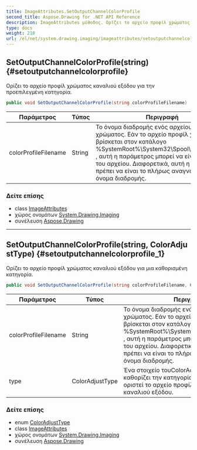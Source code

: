 ```yaml
---
title: ImageAttributes.SetOutputChannelColorProfile
second_title: Aspose.Drawing for .NET API Reference
description: ImageAttributes μέθοδος. Ορίζει το αρχείο προφίλ χρώματος καναλιού εξόδου για την προεπιλεγμένη κατηγορία.
type: docs
weight: 210
url: /el/net/system.drawing.imaging/imageattributes/setoutputchannelcolorprofile/
---
```

## SetOutputChannelColorProfile(string) {#setoutputchannelcolorprofile}

Ορίζει το αρχείο προφίλ χρώματος καναλιού εξόδου για την προεπιλεγμένη κατηγορία.

```csharp
public void SetOutputChannelColorProfile(string colorProfileFilename)
```

| Παράμετρος | Τύπος | Περιγραφή |
| --- | --- | --- |
| colorProfileFilename | String | Το όνομα διαδρομής ενός αρχείου προφίλ χρώματος. Εάν το αρχείο προφίλ χρώματος βρίσκεται στον κατάλογο %SystemRoot%\System32\Spool\Drivers\Color, , αυτή η παράμετρος μπορεί να είναι το όνομα του αρχείου. Διαφορετικά, αυτή η παράμετρος πρέπει να είναι το πλήρως αναγνωρισμένο όνομα διαδρομής. |

### Δείτε επίσης

* class [ImageAttributes](../)
* χώρος ονομάτων [System.Drawing.Imaging](../../imageattributes/)
* συνέλευση [Aspose.Drawing](../../../)

---

## SetOutputChannelColorProfile(string, ColorAdjustType) {#setoutputchannelcolorprofile_1}

Ορίζει το αρχείο προφίλ χρώματος καναλιού εξόδου για μια καθορισμένη κατηγορία.

```csharp
public void SetOutputChannelColorProfile(string colorProfileFilename, ColorAdjustType type)
```

| Παράμετρος | Τύπος | Περιγραφή |
| --- | --- | --- |
| colorProfileFilename | String | Το όνομα διαδρομής ενός αρχείου προφίλ χρώματος. Εάν το αρχείο προφίλ χρώματος βρίσκεται στον κατάλογο %SystemRoot%\System32\Spool\Drivers\Color, , αυτή η παράμετρος μπορεί να είναι το όνομα του αρχείου. Διαφορετικά, αυτή η παράμετρος πρέπει να είναι το πλήρως αναγνωρισμένο όνομα διαδρομής. |
| type | ColorAdjustType | Ένα στοιχείο τουColorAdjustType που καθορίζει την κατηγορία για την οποία έχει οριστεί το αρχείο προφίλ χρώματος του καναλιού εξόδου. |

### Δείτε επίσης

* enum [ColorAdjustType](../../coloradjusttype/)
* class [ImageAttributes](../)
* χώρος ονομάτων [System.Drawing.Imaging](../../imageattributes/)
* συνέλευση [Aspose.Drawing](../../../)


